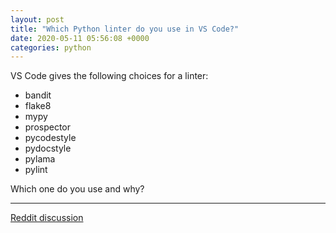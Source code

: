 ```yaml
---
layout: post
title: "Which Python linter do you use in VS Code?"
date: 2020-05-11 05:56:08 +0000
categories: python
---
```


VS Code gives the following choices for a linter:

* bandit
* flake8
* mypy
* prospector
* pycodestyle
* pydocstyle
* pylama
* pylint

Which one do you use and why?

___

[Reddit discussion](https://www.reddit.com/r/Python/comments/gheine/which_linter_do_you_use_in_vs_code/)

